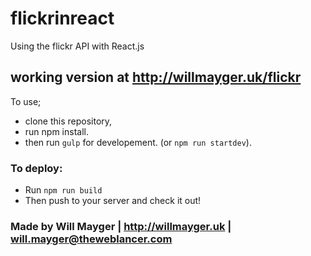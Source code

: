 # flickrinreact
Using the flickr API with React.js

## working version at http://willmayger.uk/flickr
 To use;
  - clone this repository,
  - run npm install.
  - then run `gulp` for developement. (or `npm run startdev`).
  
  ### To deploy:
   - Run `npm run build`
   - Then push to your server and check it out!
   
  ### Made by Will Mayger | http://willmayger.uk | will.mayger@theweblancer.com